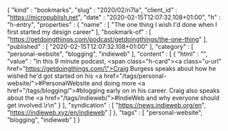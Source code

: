 {
  "kind" : "bookmarks",
  "slug" : "2020/02/ri7la",
  "client_id" : "https://micropublish.net",
  "date" : "2020-02-15T12:07:32.108+01:00",
  "h" : "h-entry",
  "properties" : {
    "name" : [ "The one thing I wish I'd done when I first started my design career" ],
    "bookmark-of" : [ "https://getdoingthings.com/podcast/getdoingthings/the-one-thing" ],
    "published" : [ "2020-02-15T12:07:32.108+01:00" ],
    "category" : [ "personal-website", "blogging", "indieweb" ],
    "content" : [ {
      "html" : "",
      "value" : "In this 9 minute podcast, <span class=\"h-card\"><a class=\"u-url\" href=\"https://getdoingthings.com/\">Craig Burgess</a></span> speaks about how he wished he'd got started on his <a href=\"/tags/personal-website/\">#PersonalWebsite</a> and doing more <a href=\"/tags/blogging/\">#blogging</a> early on in his career. Craig also speaks about the <a href=\"/tags/indieweb/\">#IndieWeb</a> and why everyone should get involved.\r\n"
    } ],
    "syndication" : [ "https://news.indieweb.org/en", "https://indieweb.xyz/en/indieweb" ]
  },
  "tags" : [ "personal-website", "blogging", "indieweb" ]
}
